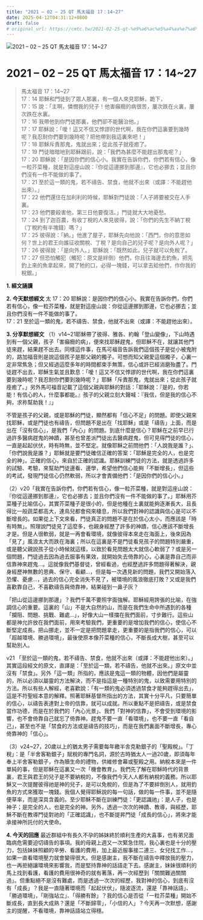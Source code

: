 ```yaml
---
title: "2021 – 02 – 25 QT 馬太福音 17：14~27"
date: 2025-04-12T04:31:12+0800
draft: false
# original_url: https://cmtc.tw/2021-02-25-qt-%e9%a6%ac%e5%a4%aa%e7%a6%8f%e9%9f%b3-17%ef%bc%9a1427
---
```


![2021 – 02 – 25 QT 馬太福音 17：14\~27](/images/qt.jpg   "2021 – 02 – 25 QT 馬太福音 17：14\~27")

# 2021 – 02 – 25 QT 馬太福音 17：14\~27

> 馬太福音 17：14\~27  
> 17：14 耶穌和門徒到了眾人那裏，有一個人來見耶穌，跪下，  
> 17：15 說：「主啊，憐憫我的兒子！他害癲癇的病很苦，屢次跌在火裏，屢次跌在水裏。  
> 17：16 我帶他到你門徒那裏，他們卻不能醫治他。」  
> 17：17 耶穌說：「噯！這又不信又悖謬的世代啊，我在你們這裏要到幾時呢？我忍耐你們要到幾時呢？把他帶到我這裏來吧！」  
> 17：18 耶穌斥責那鬼，鬼就出來；從此孩子就痊癒了。  
> 17：19 門徒暗暗地到耶穌跟前，說：「我們為甚麼不能趕出那鬼呢？」  
> 17：20 耶穌說：「是因你們的信心小。我實在告訴你們，你們若有信心，像一粒芥菜種，就是對這座山說：『你從這邊挪到那邊』，它也必挪去；並且你們沒有一件不能做的事了。  
> 17：21 至於這一類的鬼，若不禱告、禁食，他就不出來（或譯：不能趕他出來）。」  
> 17：22 他們還住在加利利的時候，耶穌對門徒說：「人子將要被交在人手裏。  
> 17：23 他們要殺害他，第三日他要復活。」門徒就大大地憂愁。  
> 17：24 到了迦百農，有收丁稅的人來見彼得，說：「你們的先生不納丁稅（丁稅約有半塊錢）嗎？」  
> 17：25 彼得說：「納。」他進了屋子，耶穌先向他說：「西門，你的意思如何？世上的君王向誰征收關稅、丁稅？是向自己的兒子呢？是向外人呢？」  
> 17：26 彼得說：「是向外人。」耶穌說：「既然如此，兒子就可以免稅了。  
> 17：27 但恐怕觸犯（觸犯：原文是絆倒）他們，你且往海邊去釣魚，把先釣上來的魚拿起來，開了牠的口，必得一塊錢，可以拿去給他們，作你我的稅銀。」

**1. 經文誦讀**

**2.  今天默想經文**
太 17：20 耶穌說：是因你們的信心小。我實在告訴你們，你們若有信心，像一粒芥菜種，就是對這座山說：你從這邊挪到那邊，它也必挪去；並且你們沒有一件不能做的事了。  
17：21 至於這一類的鬼，若不禱告、禁食，他就不出來（或譯：不能趕他出來）。

**3. 分享默想經文**
（1）v14\~21耶穌帶了彼得、雅各、約翰「登山變像」，下山時遇到有一個父親，孩子「害癲癇的病」，便來找耶穌趕鬼，但耶穌不在，就讓其他門徒來趕，結果趕不出去。同樣這件事，在馬可福音告訴我們這個孩子是從小被鬼附的，路加福音則是說這個孩子是那父親的獨子。可想而知父親愛這個獨子，心裏一定非常焦急；但又經過這麼多年的時間都束手無策，信心或許已經消磨殆盡了。門徒趕不出去，耶穌生氣並且歎息：「噯！這又不信又悖謬的世代啊，我在你們這裏要到幾時呢？我忍耐你們要到幾時呢？」耶穌「斥責那鬼，鬼就出來；從此孩子就痊癒了。」另外馬可福音記載了這個父親與耶穌的對話：「耶穌說：『是的，你若能！有信心的人，什麼事都能。』孩子的父親立刻大聲喊：『我信，但是我的信心不夠，求祢幫助我！』」

不管是孩子的父親，或是耶穌的門徒，顯然都有「信心不足」的問題。即使父親來找耶穌，或是門徒也有禱告，但問題不是出在「找耶穌」或是「禱告」上面，而是出在「沒有信心」，是我們「內心」的問題。到底什麼是信心？耶穌在之前早已行過許多醫病趕鬼的神蹟，甚至也曾差派門徒出去醫病趕鬼，但可見得門徒的信心，一直是起起伏伏，時有時無，並不堅定。就像耶穌之前問他們：「人說我是誰？」、「你們說我是誰？」耶穌就是要門徒確信正確的答案：「耶穌是完全的人，也是完全的神」。正確的信心，來自於正確的認識。耶穌訓練門徒的方法，就是透過許多的試驗、考驗，來幫助門徒邊看、邊學，希望他們信心能夠「不斷增長」，但這些的考試，發現門徒信心仍然軟弱，所以才會責備他們：「是因你們的信心小。」

（2）v20「我實在告訴你們，你們若有信心，像一粒芥菜種，就是對這座山說：『你從這邊挪到那邊』，它也必挪去；並且你們沒有一件不能做的事了。」耶穌用芥菜種子比喻信心，其實芥菜種子是很小的，但是他種在土裏就能夠逐漸長大，且長得比一般蔬菜都高大，連鳥兒都會飛來棲息，所以我們對神的認識與信心是可以不斷增長的。如果從上下文來看，門徒真正的問題不是在於信心太小，而應該是「時有時無」。照理說門徒見了這麼多，也親身經歷了許多的神蹟，信心應該不斷增長才是。但是人很軟弱，就是一再會看環境，就像彼得本來走在海面上，後來因為「見了」風浪太大而跌在海裏；所以在這裏是不是門徒看見孩子的問題特別嚴重，或是聽父親說孩子從小時候就這樣，以致於看見問題太大就信心軟弱了？或是另一個問題，門徒過去因為過去服事有果效，就開始失去倚靠的心，心裏是靠自己而非信靠神來趕鬼…。這就像我們基督徒，曾經看過，也經歷過許多問題得著解決，親身經歷神無數的恩典、保守、看顧…，但是每一次遇見新的問題，我們又開始落入恐懼、憂慮…，過去的信心完全消失不見了，被環境的風浪徹底打敗？又或是我們喜歡靠自己，不喜歡禱告與倚靠神，結果碰到一鼻子灰？

「把山從這邊挪到那邊」？我們千萬不要照字面強解。耶穌經用誇張的比喻，在強調信心的重要。這裏的「山」不是大自然的山，而是在我們生命中所遇到的各種「攔阻、問題、挑戰、難處…」，好像大山一樣擋在我們面前，寸步難行。這些山都是神允許放在我們面前，用來考驗我們，更重要的是增加我們的信心，使信心不斷堅定成長。把山挪走，並不一定是把問題拿走，更重要的是指我們的信心，可以「超越環境、勝過環境」，最後使原本像芥菜種的信心，不斷長成大樹，甚至可以幫助別人。

v21 「至於這一類的鬼，若不禱告、禁食，他就不出來（或譯：不能趕他出來）。」其實這段經文的原文，直譯是：「至於這一類，若不禱告，他就不出來。」原文中並沒有「禁食」。另外「這一類」所指的，應該是鬼這一類的物體，因他們是屬靈的，所以必須以屬靈的方法解決，而不是指這是一種特別的鬼，以致需要用特別的方法。所以有些人解經，老喜歡說：「有一類的鬼必須透過禁食才能夠趕得出去」，這是不符聖經本意的解釋。照著耶穌基督所指出的方法，其實十分平凡，只要簡單的信心，以禱告表達對上帝的信靠，就可以成就。所以重點不是把禱告，或是禁食當作功德，而是在於我們的「內心光景」、我們「對神的信靠」，不會受到環境的影響，也不會倚靠自己就忘了倚靠神。趕鬼不要一直「看環境」，也不要一直「看自己」，甚至也不是「禁食的方法或是禱告的技巧」，而是在我們裏面不斷增長，專心倚靠神的「信心」。

（3）v24\~27，20歲以上的猶太男子需要每年繳半舎克勒銀子的「聖殿稅」。「丁稅」：是「半舍客勒銀子」賦稅的專門名詞，源於古時猶太人一過20歲，即須每年奉上半舍客勒銀子，作為贖生命的禮物，供維修會幕或聖殿之用。納稅本來是一件單純的事，但是耶穌在這裏又一次「機會教育」。我們先了解在耶穌時代的背景裏，君王與君王的兒子是不要納稅的，不像我們今天人人都有納稅的義務。所以耶穌又一次提醒彼得祂是神的兒子，是可以免稅的，但是為了不要絆倒別人，就用釣魚的方式來獲取一塊錢。我個人覺得耶穌說的每一句話，做的每一件事，並不是隨便草率，而是深具含義的。至少耶穌不斷在訓練門徒：「更認識祂」：是人子，也是神子；是完全的人，也是完全的神。另外，透過一次次的神蹟、教導，與經歷，耶穌不斷在教導門徒對祂的「正確認識」，也不斷提昇門徒「成長的信心」，將來才能承接神所託付的大使命。

**4. 今天的回應**
最近群組中有長久不孕的姊妹終於順利生產的大喜事，也有弟兄面臨病危需要迫切禱告的事項。我的母親上週又一次緊急住院，我心裏也是十分的壓力，包括妹妹照顧的辛勞、看護的費用，加上最近服事接二連三、女兒找工作…，如果一直看環境壓力就會變得很大。但是感謝主，我不斷在禱告中釋放我的壓力，也一再拒絕讓環境來影響我，而是堅持靠神的話語走下去。感謝主，妹妹很順利的馬上找到看護，看護的費用很神奇的就有著落，再一次經歷到「關關難過關關過」。但重點絕不是沒有難處，而是透過一次次的經歷，我對神的信心，到底有沒有「成長」？我是一直隨著環境而「起起伏伏」，隨波逐流，還是「靠神話語」、「勝過環境」，「剛強站立」、「得勝有餘」？我的信心是否從「一粒芥菜種」開始不斷成長，直到長大成熟？還是「不斷歸零」，「小信的人」？今天再一次默想，感謝主的提醒，不看環境，靠神話語站立得穩。

